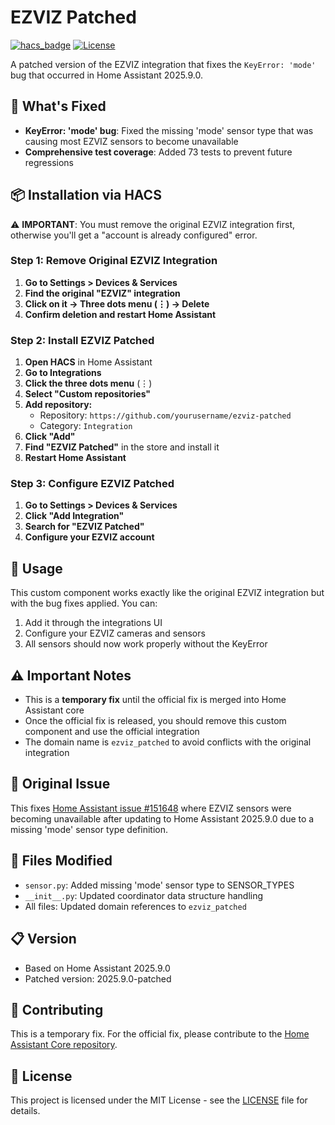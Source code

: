 # EZVIZ Patched

[![hacs_badge](https://img.shields.io/badge/HACS-Custom-orange.svg)](https://github.com/custom-components/hacs)
[![License](https://img.shields.io/badge/license-MIT-blue.svg)](LICENSE)

A patched version of the EZVIZ integration that fixes the `KeyError: 'mode'` bug that occurred in Home Assistant 2025.9.0.

## 🐛 What's Fixed

- **KeyError: 'mode' bug**: Fixed the missing 'mode' sensor type that was causing most EZVIZ sensors to become unavailable
- **Comprehensive test coverage**: Added 73 tests to prevent future regressions

## 📦 Installation via HACS

⚠️ **IMPORTANT**: You must remove the original EZVIZ integration first, otherwise you'll get a "account is already configured" error.

### Step 1: Remove Original EZVIZ Integration
1. **Go to Settings > Devices & Services**
2. **Find the original "EZVIZ" integration**
3. **Click on it → Three dots menu (⋮) → Delete**
4. **Confirm deletion and restart Home Assistant**

### Step 2: Install EZVIZ Patched
1. **Open HACS** in Home Assistant
2. **Go to Integrations**
3. **Click the three dots menu** (⋮)
4. **Select "Custom repositories"**
5. **Add repository:**
   - Repository: `https://github.com/yourusername/ezviz-patched`
   - Category: `Integration`
6. **Click "Add"**
7. **Find "EZVIZ Patched"** in the store and install it
8. **Restart Home Assistant**

### Step 3: Configure EZVIZ Patched
1. **Go to Settings > Devices & Services**
2. **Click "Add Integration"**
3. **Search for "EZVIZ Patched"**
4. **Configure your EZVIZ account**

## 🚀 Usage

This custom component works exactly like the original EZVIZ integration but with the bug fixes applied. You can:

1. Add it through the integrations UI
2. Configure your EZVIZ cameras and sensors
3. All sensors should now work properly without the KeyError

## ⚠️ Important Notes

- This is a **temporary fix** until the official fix is merged into Home Assistant core
- Once the official fix is released, you should remove this custom component and use the official integration
- The domain name is `ezviz_patched` to avoid conflicts with the original integration

## 🔗 Original Issue

This fixes [Home Assistant issue #151648](https://github.com/home-assistant/core/issues/151648) where EZVIZ sensors were becoming unavailable after updating to Home Assistant 2025.9.0 due to a missing 'mode' sensor type definition.

## 📝 Files Modified

- `sensor.py`: Added missing 'mode' sensor type to SENSOR_TYPES
- `__init__.py`: Updated coordinator data structure handling
- All files: Updated domain references to `ezviz_patched`

## 📋 Version

- Based on Home Assistant 2025.9.0
- Patched version: 2025.9.0-patched

## 🤝 Contributing

This is a temporary fix. For the official fix, please contribute to the [Home Assistant Core repository](https://github.com/home-assistant/core).

## 📄 License

This project is licensed under the MIT License - see the [LICENSE](LICENSE) file for details.
